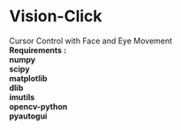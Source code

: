 # Vision-Click

Cursor Control with Face and Eye Movement
<br>
<b>Requirements : <b><br>
numpy<br>
scipy<br>
matplotlib<br>
dlib<br>
imutils<br>
opencv-python<br>
pyautogui
